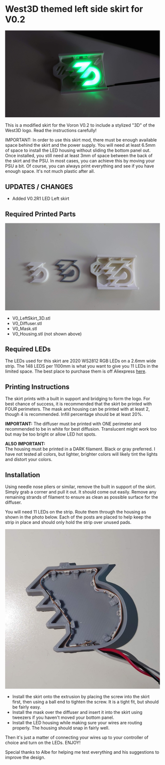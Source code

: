 # West3D themed left side skirt for V0.2

![v0 skirt](https://github.com/oogoom/Voron-Skirt-Mods/blob/main/West3D/V0/images/Front.JPG)

This is a modified skirt for the Voron V0.2 to include a stylized "3D" of the West3D logo.  Read the instructions carefully!  

IMPORTANT:  In order to use this skirt mod, there must be enough available space behind the skirt and the power supply.  You will need at least 6.5mm of space to install the LED housing without sliding the bottom panel out.  Once installed, you still need at least 3mm of space between the back of the skirt and the PSU.  In most cases, you can achieve this by moving your PSU a bit.  Of course, you can always print everything and see if you have enough space.  It's not much plastic after all.

## UPDATES / CHANGES

- Added V0.2R1 LED Left skirt

## Required Printed Parts

![printed parts](https://github.com/oogoom/Voron-Skirt-Mods/blob/main/West3D/V0/images/parts.JPG)

- V0_LeftSkirt_3D.stl
- V0_Diffuser.stl
- V0_Mask.stl
- V0_Housing.stl (not shown above)

## Required LEDs

The LEDs used for this skirt are 2020 WS2812 RGB LEDs on a 2.6mm wide strip.  The 148 LEDS per 1100mm is what you want to give you 11 LEDs in the limited space.  The best place to purchase them is off Aliexpress [here](https://www.aliexpress.us/item/3256804268655878.html?spm=a2g0o.order_detail.order_detail_item.3.12c3f19c69yvgm&gatewayAdapt=glo2usa).

## Printing Instructions

The skirt prints with a built in support and bridging to form the logo.  For best chance of success, it is recommended that the skirt be printed with FOUR perimeters.  The mask and housing can be printed with at least 2, though 4 is recommended.  Infill percentage should be at least 20%.

**IMPORTANT:** 
The diffuser must be printed with ONE perimeter and recommended to be in white for best diffusion.  Translucent might work too but may be too bright or allow LED hot spots.  

**ALSO IMPORTANT:**  
The housing must be printed in a DARK filament.  Black or gray preferred.  I have not tested all colors, but lighter, brighter colors will likely tint the lights and distort your colors.

## Installation

Using needle nose pliers or similar, remove the built in support of the skirt.  Simply grab a corner and pull it out.  It should come out easily.  Remove any remaining strands of filament to ensure as clean as possible surface for the diffuser.

You will need 11 LEDs on the strip.  Route them through the housing as shown in the photo below.  Each of the posts are placed to help keep the strip in place and should only hold the strip over unused pads.

![LED routing](https://github.com/oogoom/Voron-Skirt-Mods/blob/main/West3D/V0/images/DSC_0038.JPG)

- Install the skirt onto the extrusion by placing the screw into the skirt first, then using a ball end to tighten the screw.  It is a tight fit, but should be fairly easy.  
- Install the mask over the diffuser and insert it into the skirt using tweezers if you haven't moved your bottom panel.  
- Install the LED housing while making sure your wires are routing properly.  The housing should snap in fairly well. 

Then it's just a matter of connecting your wires up to your controller of choice and turn on the LEDs.  ENJOY!

Special thanks to Albe for helping me test everything and his suggestions to improve the design.
